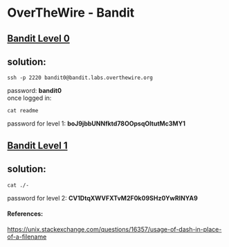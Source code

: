 # OverTheWire - Bandit

## [Bandit Level 0](http://overthewire.org/wargames/bandit/bandit0.html)

## solution:
```
ssh -p 2220 bandit0@bandit.labs.overthewire.org
```
password: **bandit0**<br>
once logged in:
```
cat readme
```
 password for level 1: **boJ9jbbUNNfktd78OOpsqOltutMc3MY1**

## [Bandit Level 1](http://overthewire.org/wargames/bandit/bandit1.html)

## solution:
```
cat ./-
```
password for level 2: **CV1DtqXWVFXTvM2F0k09SHz0YwRINYA9**

#### References:
https://unix.stackexchange.com/questions/16357/usage-of-dash-in-place-of-a-filename